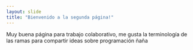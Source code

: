 ```yaml
---
layout: slide
title: "Bienvenido a la segunda página!"
---
```

Muy buena página para trabajo colaborativo, me gusta la terminología de las ramas para compartir ideas sobre programación  ñaña

